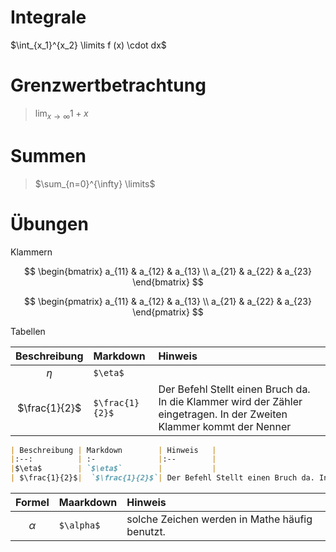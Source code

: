 
# Integrale

$\int_{x_1}^{x_2} \limits f (x) \cdot dx$

# Grenzwertbetrachtung

>$\lim_{x \to \infty} \limits  1+x$

# Summen

>$\sum_{n=0}^{\infty} \limits$ 



# Übungen
Klammern

$$
\begin{bmatrix}
 a_{11} & a_{12} & a_{13} \\
 a_{21} & a_{22} & a_{23} 
\end{bmatrix}
$$



$$
\begin{pmatrix}
 a_{11} & a_{12} & a_{13} \\
 a_{21} & a_{22} & a_{23} 
\end{pmatrix}
$$

Tabellen

| Beschreibung | Markdown        | Hinweis   |
|:--:          | :-              |:--        |
|$\eta$        | `$\eta$`        |           |
| $\frac{1}{2}$|  `$\frac{1}{2}$`| Der Befehl Stellt einen Bruch da. In die Klammer wird der Zähler eingetragen. In der Zweiten Klammer kommt der Nenner

```Markdown
| Beschreibung | Markdown        | Hinweis   |
|:--:          | :-              |:--        |
|$\eta$        | `$\eta$`        |           |
| $\frac{1}{2}$|  `$\frac{1}{2}$`| Der Befehl Stellt einen Bruch da. In die Klammer wird der Zähler eingetragen. In der Zweiten Klammer kommt der Nenner
```
|Formel    |Maarkdown |Hinweis|
|:--:      |:-        |:--    |
|$\alpha$  |`$\alpha$`|solche Zeichen werden in Mathe häufig benutzt.|


